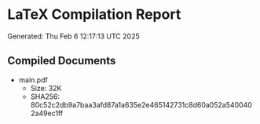 # LaTeX Compilation Report
Generated: Thu Feb  6 12:17:13 UTC 2025
## Compiled Documents
- main.pdf
  - Size: 32K
  - SHA256: 80c52c2db9a7baa3afd87a1a635e2e465142731c8d60a052a5400402a49ec1ff
